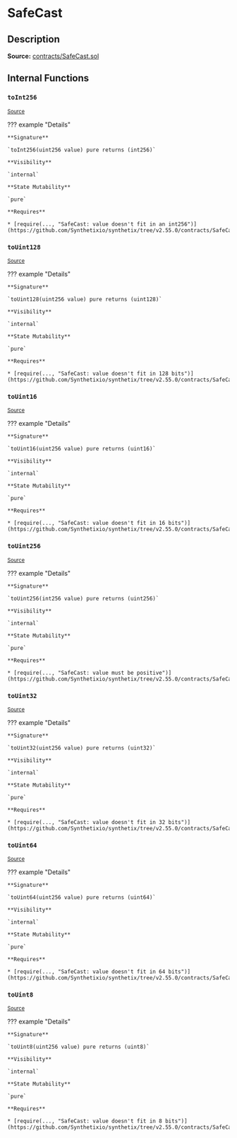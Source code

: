 # SafeCast

## Description

**Source:** [contracts/SafeCast.sol](https://github.com/Synthetixio/synthetix/tree/v2.55.0/contracts/SafeCast.sol)

## Internal Functions

### `toInt256`

<sub>[Source](https://github.com/Synthetixio/synthetix/tree/v2.55.0/contracts/SafeCast.sol#L115)</sub>

??? example "Details"

    **Signature**

    `toInt256(uint256 value) pure returns (int256)`

    **Visibility**

    `internal`

    **State Mutability**

    `pure`

    **Requires**

    * [require(..., "SafeCast: value doesn't fit in an int256")](https://github.com/Synthetixio/synthetix/tree/v2.55.0/contracts/SafeCast.sol#L116)

### `toUint128`

<sub>[Source](https://github.com/Synthetixio/synthetix/tree/v2.55.0/contracts/SafeCast.sol#L31)</sub>

??? example "Details"

    **Signature**

    `toUint128(uint256 value) pure returns (uint128)`

    **Visibility**

    `internal`

    **State Mutability**

    `pure`

    **Requires**

    * [require(..., "SafeCast: value doesn't fit in 128 bits")](https://github.com/Synthetixio/synthetix/tree/v2.55.0/contracts/SafeCast.sol#L32)

### `toUint16`

<sub>[Source](https://github.com/Synthetixio/synthetix/tree/v2.55.0/contracts/SafeCast.sol#L76)</sub>

??? example "Details"

    **Signature**

    `toUint16(uint256 value) pure returns (uint16)`

    **Visibility**

    `internal`

    **State Mutability**

    `pure`

    **Requires**

    * [require(..., "SafeCast: value doesn't fit in 16 bits")](https://github.com/Synthetixio/synthetix/tree/v2.55.0/contracts/SafeCast.sol#L77)

### `toUint256`

<sub>[Source](https://github.com/Synthetixio/synthetix/tree/v2.55.0/contracts/SafeCast.sol#L103)</sub>

??? example "Details"

    **Signature**

    `toUint256(int256 value) pure returns (uint256)`

    **Visibility**

    `internal`

    **State Mutability**

    `pure`

    **Requires**

    * [require(..., "SafeCast: value must be positive")](https://github.com/Synthetixio/synthetix/tree/v2.55.0/contracts/SafeCast.sol#L104)

### `toUint32`

<sub>[Source](https://github.com/Synthetixio/synthetix/tree/v2.55.0/contracts/SafeCast.sol#L61)</sub>

??? example "Details"

    **Signature**

    `toUint32(uint256 value) pure returns (uint32)`

    **Visibility**

    `internal`

    **State Mutability**

    `pure`

    **Requires**

    * [require(..., "SafeCast: value doesn't fit in 32 bits")](https://github.com/Synthetixio/synthetix/tree/v2.55.0/contracts/SafeCast.sol#L62)

### `toUint64`

<sub>[Source](https://github.com/Synthetixio/synthetix/tree/v2.55.0/contracts/SafeCast.sol#L46)</sub>

??? example "Details"

    **Signature**

    `toUint64(uint256 value) pure returns (uint64)`

    **Visibility**

    `internal`

    **State Mutability**

    `pure`

    **Requires**

    * [require(..., "SafeCast: value doesn't fit in 64 bits")](https://github.com/Synthetixio/synthetix/tree/v2.55.0/contracts/SafeCast.sol#L47)

### `toUint8`

<sub>[Source](https://github.com/Synthetixio/synthetix/tree/v2.55.0/contracts/SafeCast.sol#L91)</sub>

??? example "Details"

    **Signature**

    `toUint8(uint256 value) pure returns (uint8)`

    **Visibility**

    `internal`

    **State Mutability**

    `pure`

    **Requires**

    * [require(..., "SafeCast: value doesn't fit in 8 bits")](https://github.com/Synthetixio/synthetix/tree/v2.55.0/contracts/SafeCast.sol#L92)

